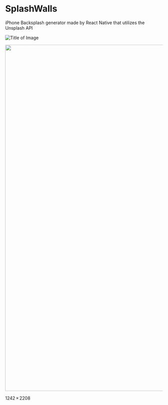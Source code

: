 # SplashWalls

iPhone Backsplash generator made by React Native that utilizes the Unsplash API

![Title of Image](https://raw.githubusercontent.com/reedwilliams24/SplashWalls/master/docs/screenshot1.PNG)

<img src="https://raw.githubusercontent.com/reedwilliams24/SplashWalls/master/docs/screenshot1.PNG" width="621" height="1104">

1242 × 2208
